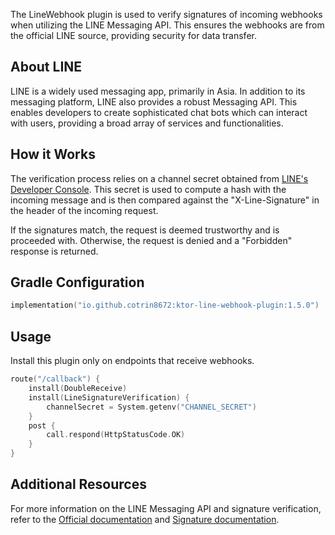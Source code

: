 The LineWebhook plugin is used to verify signatures of incoming webhooks when utilizing the LINE Messaging API.
This ensures the webhooks are from the official LINE source, providing security for data transfer.

## About LINE
LINE is a widely used messaging app, primarily in Asia.
In addition to its messaging platform, LINE also provides a robust Messaging API. This enables developers to create sophisticated chat bots which can interact with users, providing a broad array of services and functionalities.

## How it Works
The verification process relies on a channel secret obtained from
[LINE's Developer Console](https://developers.line.biz/console).
This secret is used to compute a hash with the incoming message and is then compared against the "X-Line-Signature"
in the header of the incoming request.

If the signatures match, the request is deemed trustworthy and is proceeded with. Otherwise, the request is denied and a "Forbidden" response is returned.

## Gradle Configuration
```kotlin
implementation("io.github.cotrin8672:ktor-line-webhook-plugin:1.5.0")
```

## Usage
Install this plugin only on endpoints that receive webhooks.
```kotlin
route("/callback") {
    install(DoubleReceive)
    install(LineSignatureVerification) {
        channelSecret = System.getenv("CHANNEL_SECRET")
    }
    post {
        call.respond(HttpStatusCode.OK)
    }
}
```

## Additional Resources
For more information on the LINE Messaging API and signature verification, refer to the
[Official documentation](https://developers.line.biz/ja/docs/messaging-api/) and
[Signature documentation](https://developers.line.biz/ja/docs/messaging-api/receiving-messages/#verify-signature).
